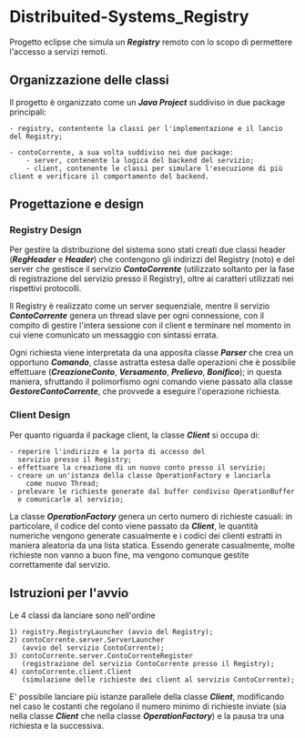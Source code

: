 # Distribuited-Systems_Registry
Progetto eclipse che simula un ***Registry*** remoto con lo scopo di permettere l'accesso a servizi remoti.

## Organizzazione delle classi
Il progetto è organizzato come un ***Java Project*** suddiviso in
due package principali:
	
	- registry, contentente la classi per l'implementazione e il lancio del Registry;

	- contoCorrente, a sua volta suddiviso nei due package:
		- server, contenente la logica del backend del servizio;
		- client, contenente le classi per simulare l'esecuzione di più client e verificare il comportamento del backend.

## Progettazione e design

### Registry Design
Per gestire la distribuzione del sistema sono stati creati due classi header 
(***RegHeader*** e ***Header***) che contengono gli indirizzi del Registry (noto) e del server 
che gestisce il servizio ***ContoCorrente*** (utilizzato soltanto per la fase di 
registrazione del servizio presso il Registry), oltre ai caratteri utilizzati 
nei rispettivi protocolli.

Il Registry è realizzato come un server sequenziale, mentre il servizio 
***ContoCorrente*** genera un thread slave per ogni connessione, con il compito 
di gestire l'intera sessione con il client e terminare nel momento in cui 
viene comunicato un messaggio con sintassi errata.

Ogni richiesta viene interpretata da una apposita classe ***Parser*** che crea 
un opportuno ***Comando***, classe astratta estesa dalle operazioni che è possibile 
effettuare (***CreazioneConto***, ***Versamento***, ***Prelievo***, ***Bonifico***); in questa 
maniera, sfruttando il polimorfismo ogni comando viene passato alla classe 
***GestoreContoCorrente***, che provvede a eseguire l'operazione richiesta.

### Client Design
Per quanto riguarda il package client, la classe ***Client*** si occupa di:

	- reperire l'indirizzo e la porta di accesso del 
	  servizio presso il Registry;
	- effettuare la creazione di un nuovo conto presso il servizio;
	- creare un un'istanza della classe OperationFactory e lanciarla 
        come nuovo Thread;
	- prelevare le richieste generate dal buffer condiviso OperationBuffer 
	  e comunicarle al servizio;

La classe ***OperationFactory*** genera un certo numero di richieste casuali: 
in particolare, il codice del conto viene passato da ***Client***, le quantità 
numeriche vengono generate casualmente e i codici dei clienti estratti in maniera 
aleatoria da una lista statica. Essendo generate casualmente, molte richieste 
non vanno a buon fine, ma vengono comunque gestite correttamente dal servizio.

## Istruzioni per l'avvio

Le 4 classi da lanciare sono nell'ordine
	
	1) registry.RegistryLauncher (avvio del Registry);
	2) contoCorrente.server.ServerLauncher 
	   (avvio del servizio ContoCorrente);
	3) contoCorrente.server.ContoCorrenteRegister 
	   (registrazione del servizio ContoCorrente presso il Registry);
	4) contoCorrente.client.Client 
	   (simulazione delle richieste dei client al servizio ContoCorrente);

E' possibile lanciare più istanze parallele della classe ***Client***, modificando nel caso 
le costanti che regolano il numero minimo di richieste inviate 
(sia nella classe ***Client*** che nella classe ***OperationFactory***) e la pausa 
tra una richiesta e la successiva.





